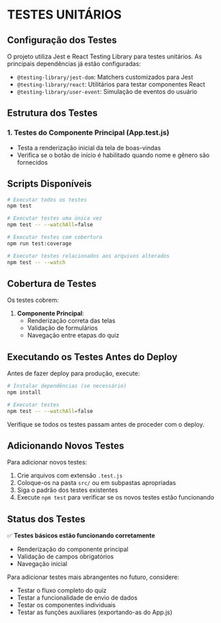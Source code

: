 # TESTES UNITÁRIOS

## Configuração dos Testes

O projeto utiliza Jest e React Testing Library para testes unitários. As principais dependências já estão configuradas:

- `@testing-library/jest-dom`: Matchers customizados para Jest
- `@testing-library/react`: Utilitários para testar componentes React
- `@testing-library/user-event`: Simulação de eventos do usuário

## Estrutura dos Testes

### 1. Testes do Componente Principal (App.test.js)
- Testa a renderização inicial da tela de boas-vindas
- Verifica se o botão de início é habilitado quando nome e gênero são fornecidos

## Scripts Disponíveis

```bash
# Executar todos os testes
npm test

# Executar testes uma única vez
npm test -- --watchAll=false

# Executar testes com cobertura
npm run test:coverage

# Executar testes relacionados aos arquivos alterados
npm test -- --watch
```

## Cobertura de Testes

Os testes cobrem:

1. **Componente Principal**:
   - Renderização correta das telas
   - Validação de formulários
   - Navegação entre etapas do quiz

## Executando os Testes Antes do Deploy

Antes de fazer deploy para produção, execute:

```bash
# Instalar dependências (se necessário)
npm install

# Executar testes
npm test -- --watchAll=false
```

Verifique se todos os testes passam antes de proceder com o deploy.

## Adicionando Novos Testes

Para adicionar novos testes:

1. Crie arquivos com extensão `.test.js`
2. Coloque-os na pasta `src/` ou em subpastas apropriadas
3. Siga o padrão dos testes existentes
4. Execute `npm test` para verificar se os novos testes estão funcionando

## Status dos Testes

✅ **Testes básicos estão funcionando corretamente**
- Renderização do componente principal
- Validação de campos obrigatórios
- Navegação inicial

Para adicionar testes mais abrangentes no futuro, considere:
- Testar o fluxo completo do quiz
- Testar a funcionalidade de envio de dados
- Testar os componentes individuais
- Testar as funções auxiliares (exportando-as do App.js)